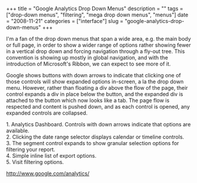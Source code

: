 +++
title = "Google Analytics Drop Down Menus"
description = ""
tags = ["drop-down menus", "filtering", "mega drop down menus", "menus"]
date = "2008-11-21"
categories = ["interface"]
slug = "google-analytics-drop-down-menus"
+++


<p>I'm a fan of the drop down menus that span a wide area, e.g. the main body or full page, in order to show a wider range of options rather showing fewer in a vertical drop down and forcing navigation through a fly-out tree. This convention is showing up mostly in global navigation, and with the introduction of Microsoft's Ribbon, we can expect to see more of it.</p>
<p>Google shows buttons with down arrows to indicate that clicking one of those controls will show expanded options in-screen, a la the drop down menu. However, rather than floating a div above the flow of the page, their control expands a div in place below the button, and the expanded div is attached to the button which now looks like a tab. The page flow is respected and content is pushed down, and as each control is opened, any expanded controls are collapsed.</p>
<div id="screens-full" class="clear"><div class="caption">1. Analytics Dashboard. Controls with down arrows indicate that options are available.</div><div class="fullimg clear"><a href="//media.konigi.com/interface/google-analytics-dropmenus-1.png" class="group" rel="group" title="1. Analytics Dashboard. Controls with down arrows indicate that options are available."><img src="//media.konigi.com/interface/google-analytics-dropmenus-1.png" alt="" class="img-responsive"></a></div></div><div id="screens-full" class="clear"><div class="caption">2. Clicking the date range selector displays calendar or timeline controls.</div><div class="fullimg clear"><a href="//media.konigi.com/interface/google-analytics-dropmenus-2.png" class="group" rel="group" title="2. Clicking the date range selector displays calendar or timeline controls."><img src="//media.konigi.com/interface/google-analytics-dropmenus-2.png" alt="" class="img-responsive"></a></div></div><div id="screens-full" class="clear"><div class="caption">3. The segment control expands to show granular selection options for filtering your report.</div><div class="fullimg clear"><a href="//media.konigi.com/interface/google-analytics-dropmenus-3.png" class="group" rel="group" title="3. The segment control expands to show granular selection options for filtering your report."><img src="//media.konigi.com/interface/google-analytics-dropmenus-3.png" alt="" class="img-responsive"></a></div></div><div id="screens-full" class="clear"><div class="caption">4. Simple inline list of export options.</div><div class="fullimg clear"><a href="//media.konigi.com/interface/google-analytics-dropmenus-4.png" class="group" rel="group" title="4. Simple inline list of export options."><img src="//media.konigi.com/interface/google-analytics-dropmenus-4.png" alt="" class="img-responsive"></a></div></div><div id="screens-full" class="clear"><div class="caption">5. Visit filtering options.</div><div class="fullimg clear"><a href="//media.konigi.com/interface/google-analytics-dropmenus-5.png" class="group" rel="group" title="5. Visit filtering options."><img src="//media.konigi.com/interface/google-analytics-dropmenus-5.png" alt="" class="img-responsive"></a></div></div>        
<p><a href="http://www.google.com/analytics/">http://www.google.com/analytics/</a></p>

